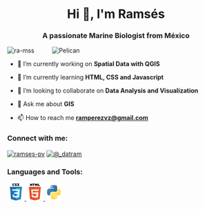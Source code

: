 
<h1 align="center">Hi 👋, I'm Ramsés</h1>
<h3 align="center">A passionate Marine Biologist from México</h3>
<img align="right" alt="Pelican" width="400" src="https://64.media.tumblr.com/1619c79139f52f2c7e6a55bb53aaebd4/8b217f88056061e5-e4/s640x960/75d98b4c2c96d7dd6a21b4b48d01c5087a84962f.gif">

<p align="left"> <img src="https://komarev.com/ghpvc/?username=ra-mss&label=Profile%20views&color=0e75b6&style=flat" alt="ra-mss" /> </p>

- 🔭 I’m currently working on **Spatial Data with QGIS**

- 🌱 I’m currently learning **HTML, CSS and Javascript**

- 👯 I’m looking to collaborate on **Data Analysis and Visualization**

- 💬 Ask me about **GIS**

- 📫 How to reach me **ramperezvz@gmail.com**


<h3 align="left">Connect with me:</h3>
<p align="left">
<a href="https://linkedin.com/in/ramses-pv" target="blank"><img align="center" src="https://raw.githubusercontent.com/rahuldkjain/github-profile-readme-generator/master/src/images/icons/Social/linked-in-alt.svg" alt="ramses-pv" height="30" width="40" /></a>
<a href="https://instagram.com/@_datram" target="blank"><img align="center" src="https://raw.githubusercontent.com/rahuldkjain/github-profile-readme-generator/master/src/images/icons/Social/instagram.svg" alt="@_datram" height="30" width="40" /></a>
</p>

<h3 align="left">Languages and Tools:</h3>
<p align="left"> <a href="https://www.w3schools.com/css/" target="_blank" rel="noreferrer"> <img src="https://raw.githubusercontent.com/devicons/devicon/master/icons/css3/css3-original-wordmark.svg" alt="css3" width="40" height="40"/> </a> <a href="https://www.w3.org/html/" target="_blank" rel="noreferrer"> <img src="https://raw.githubusercontent.com/devicons/devicon/master/icons/html5/html5-original-wordmark.svg" alt="html5" width="40" height="40"/> </a> <a href="https://www.python.org" target="_blank" rel="noreferrer"> <img src="https://raw.githubusercontent.com/devicons/devicon/master/icons/python/python-original.svg" alt="python" width="40" height="40"/> </a> </p>
